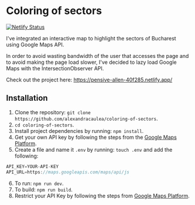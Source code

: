 # Coloring of sectors

[![Netlify Status](https://api.netlify.com/api/v1/badges/46cd5d45-2e4a-4af5-a07f-346924aa545d/deploy-status)](https://app.netlify.com/sites/pensive-allen-40f285/deploys)

I've integrated an interactive map to highlight the sectors of Bucharest using Google Maps API.

In order to avoid wasting bandwidth of the user that accesses the page and to avoid making the page load slower, I've decided to lazy load Google Maps with the IntersectionObserver API.

Check out the project here: https://pensive-allen-40f285.netlify.app/

## Installation

1. Clone the repository: `git clone https://github.com/alexandracaulea/coloring-of-sectors`.
2. `cd coloring-of-sectors`.
3. Install project dependencies by running: `npm install`.
4. Get your own API key by following the steps from the [Google Maps Platform](https://developers.google.com/maps/documentation/embed/get-api-key).
5. Create a file and name it `.env` by running: `touch .env` and add the following:

```js
API_KEY=YOUR-API-KEY
API_URL=https://maps.googleapis.com/maps/api/js
```

6. To run: `npm run dev`.
7. To build: `npm run build`.
8. Restrict your API Key by following the steps from [Google Maps Platform](https://developers.google.com/maps/documentation/embed/get-api-key#restrict_key).
